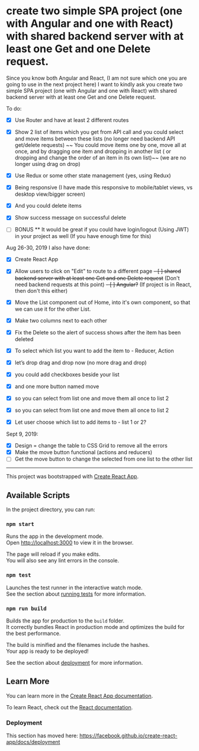 # create two simple SPA project (one with Angular and one with React) with shared backend server with at least one Get and one Delete request.


Since you know both Angular and React, (I am not sure which one you are going to use in the next project here) 
I want to kindly ask you create two simple SPA project (one with Angular and one with React) with shared backend server with at least one Get and one Delete request.

To do:
- [x] Use Router and have at least 2 different routes
- [x] Show 2 list of items which you get from API call and you could select and move items between these lists (no longer need backend API get/delete requests)
~~ You could move items one by one, move all at once, and by dragging one item and dropping in another list ( or dropping and change the order of an item in its own list)~~ (we are no longer using drag on drop)
- [x] Use Redux or some other state management (yes, using Redux)
- [x] Being responsive (I have made this responsive to mobile/tablet views, vs desktop view/bigger screen)
- [x] And you could delete items
- [x] Show success message on successful delete

- [ ] BONUS ** It would be great if you could have login/logout (Using JWT) in your project as well (If you have enough time for this)

Aug 26-30, 2019
I also have done:
- [x] Create React App
- [x] Allow users to click on "Edit" to route to a different page
~~- [ ] shared backend server with at least one Get and one Delete request~~ (Don't need backend requests at this point)
~~- [ ] Angular?~~ (If project is in React, then don't this either)
- [x] Move the List component out of Home, into it's own component, so that we can use it for the other List.
- [x] Make two columns next to each other
- [x] Fix the Delete so the alert of success shows after the item has been deleted
- [x] To select which list you want to add the item to - Reducer, Action
- [x] let’s drop drag and drop now (no more drag and drop)
- [x] you could add checkboxes beside your list
- [x] and one more button named move

- [x] so you can select from list one and move them all once to list 2
- [x] so you can select from list one and move them all once to list 2
- [x]  Let user choose which list to add items to - list 1 or 2?

Sept 9, 2019:
- [x] Design = change the table to CSS Grid to remove all the errors
- [x] Make the move button functional (actions and reducers)
- [ ] Get the move button to change the selected from one list to the other list

------------------------------------------------------------------------


This project was bootstrapped with [Create React App](https://github.com/facebook/create-react-app).

## Available Scripts

In the project directory, you can run:

### `npm start`

Runs the app in the development mode.<br>
Open [http://localhost:3000](http://localhost:3000) to view it in the browser.

The page will reload if you make edits.<br>
You will also see any lint errors in the console.

### `npm test`

Launches the test runner in the interactive watch mode.<br>
See the section about [running tests](https://facebook.github.io/create-react-app/docs/running-tests) for more information.

### `npm run build`

Builds the app for production to the `build` folder.<br>
It correctly bundles React in production mode and optimizes the build for the best performance.

The build is minified and the filenames include the hashes.<br>
Your app is ready to be deployed!

See the section about [deployment](https://facebook.github.io/create-react-app/docs/deployment) for more information.

## Learn More

You can learn more in the [Create React App documentation](https://facebook.github.io/create-react-app/docs/getting-started).

To learn React, check out the [React documentation](https://reactjs.org/).

### Deployment

This section has moved here: https://facebook.github.io/create-react-app/docs/deployment
